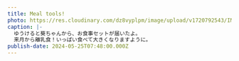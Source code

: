 ```yaml
---
title: Meal tools!
photo: https://res.cloudinary.com/dz8vyplpm/image/upload/v1720792543/IMG_9894_zqujaa.jpg
caption: |-
  ゆうけると葵ちゃんから、お食事セットが届いたよ。
  来月から離乳食！いっぱい食べて大きくなりますように。
publish-date: 2024-05-25T07:48:00.000Z
---
```

